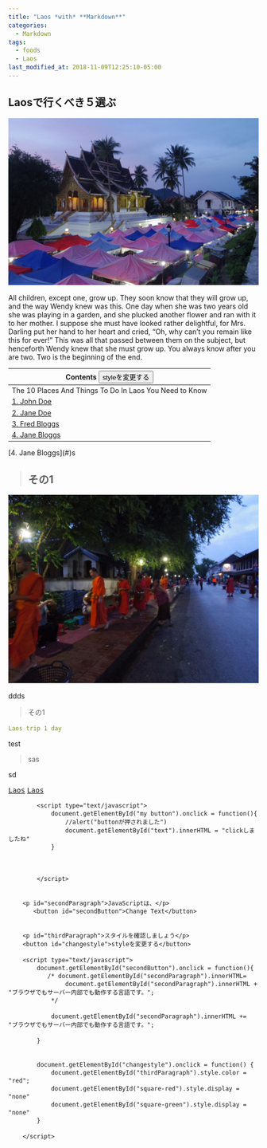 ```yaml
---
title: "Laos *with* **Markdown**"
categories:
  - Markdown
tags:
  - foods
  - Laos
last_modified_at: 2018-11-09T12:25:10-05:00
---
```

## Laosで行くべき５選ぶ
<img src="/assets/images/Laostop.jpg" class="align-center" alt="" width="700">

All children, except one, grow up. They soon know that they will grow up, and the way Wendy knew was this. One day when she was two years old she was playing in a garden, and she plucked another flower and ran with it to her mother. I suppose she must have looked rather delightful, for Mrs. Darling put her hand to her heart and cried, “Oh, why can’t you remain like this for ever!” This was all that passed between them on the subject, but henceforth Wendy knew that she must grow up. You always know after you are two. Two is the beginning of the end.


| Contents       <button id="changestyle">styleを変更する</button> |
| --------         |
| The 10 Places And Things To Do In Laos You Need to Know |
|  [1. John Doe](#)    |         
|   [2. Jane Doe](#)    |         
|  [3. Fred Bloggs](#) |         
|  [4. Jane Bloggs](#) |

 <p id="thirdParagraph">[4. Jane Bloggs](#)s</p> 

> ## その1

<img src="/assets/images/IMGP1950.JPG" class="align-center" alt="" width="700">

ddds
> その1

```yaml
Laos trip 1 day
```


test

>sas

sd
 
[<kbd>Laos</kbd>](#) [<kbd>Laos</kbd>](#)


<html>
<body>
 
            <script type="text/javascript">
                document.getElementById("my button").onclick = function(){
                    //alert("buttonが押されました")
                    document.getElementById("text").innerHTML = "clickしましたね"
                }
                
                
                
            </script>
        
        
        <p id="secondParagraph">JavaScriptは、</p>
           <button id="secondButton">Change Text</button>
        
        
        <p id="thirdParagraph">スタイルを確認しましょう</p>
        <button id="changestyle">styleを変更する</button>
        
        <script type="text/javascript">
            document.getElementById("secondButton").onclick = function(){
               /* document.getElementById("secondParagraph").innerHTML=
                    document.getElementById("secondParagraph").innerHTML + "ブラウザでもサーバー内部でも動作する言語です。";
                */
                
                document.getElementById("secondParagraph").innerHTML += "ブラウザでもサーバー内部でも動作する言語です。";
                
            }
            
            
            document.getElementById("changestyle").onclick = function() {
                document.getElementById("thirdParagraph").style.color = "red";
                document.getElementById("square-red").style.display = "none"
                document.getElementById("square-green").style.display = "none"
            }
            
        </script>
</body></html>
